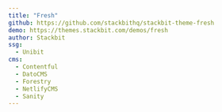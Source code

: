 ```yaml
---
title: "Fresh"
github: https://github.com/stackbithq/stackbit-theme-fresh
demo: https://themes.stackbit.com/demos/fresh
author: Stackbit
ssg:
  - Unibit
cms:
  - Contentful
  - DatoCMS
  - Forestry
  - NetlifyCMS
  - Sanity
---
```

